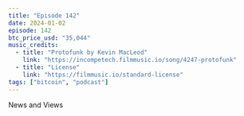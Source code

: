 ```yaml
---
title: "Episode 142"
date: 2024-01-02
episode: 142
btc_price_usd: "35,044"
music_credits:
  - title: "Protofunk by Kevin MacLeod"
    link: "https://incompetech.filmmusic.io/song/4247-protofunk"
  - title: "License"
    link: "https://filmmusic.io/standard-license"
tags: ["bitcoin", "podcast"]
---
```


News and Views